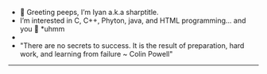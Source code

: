 - 👋 Greeting peeps, I’m Iyan a.k.a sharptitle.
- I’m interested in C, C++, Phyton, java, and HTML programming... and you 👀 *uhmm
-
- "There are no secrets to success. It is the result of preparation, hard work, and learning from failure ~ Colin Powell"
------------------------------------------------------------------------------------------------------------------------
<!---
pratamansha/pratamansha is a ✨ special ✨ repository because its `README.md` (this file) appears on your GitHub profile.
You can click the Preview link to take a look at your changes.
--->
